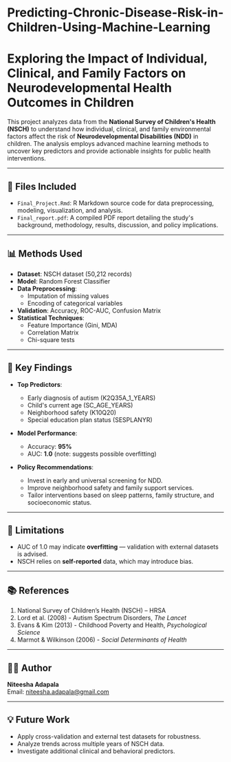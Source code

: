 # Predicting-Chronic-Disease-Risk-in-Children-Using-Machine-Learning
# Exploring the Impact of Individual, Clinical, and Family Factors on Neurodevelopmental Health Outcomes in Children

This project analyzes data from the **National Survey of Children's Health (NSCH)** to understand how individual, clinical, and family environmental factors affect the risk of **Neurodevelopmental Disabilities (NDD)** in children. The analysis employs advanced machine learning methods to uncover key predictors and provide actionable insights for public health interventions.

---

## 📁 Files Included

- `Final_Project.Rmd`: R Markdown source code for data preprocessing, modeling, visualization, and analysis.
- `Final_report.pdf`: A compiled PDF report detailing the study's background, methodology, results, discussion, and policy implications.

---

## 📊 Methods Used

- **Dataset**: NSCH dataset (50,212 records)
- **Model**: Random Forest Classifier
- **Data Preprocessing**:
  - Imputation of missing values
  - Encoding of categorical variables
- **Validation**: Accuracy, ROC-AUC, Confusion Matrix
- **Statistical Techniques**:
  - Feature Importance (Gini, MDA)
  - Correlation Matrix
  - Chi-square tests

---

## 🌟 Key Findings

- **Top Predictors**:
  - Early diagnosis of autism (K2Q35A_1_YEARS)
  - Child's current age (SC_AGE_YEARS)
  - Neighborhood safety (K10Q20)
  - Special education plan status (SESPLANYR)

- **Model Performance**:
  - Accuracy: **95%**
  - AUC: **1.0** (note: suggests possible overfitting)

- **Policy Recommendations**:
  - Invest in early and universal screening for NDD.
  - Improve neighborhood safety and family support services.
  - Tailor interventions based on sleep patterns, family structure, and socioeconomic status.

---

## 📌 Limitations

- AUC of 1.0 may indicate **overfitting** — validation with external datasets is advised.
- NSCH relies on **self-reported** data, which may introduce bias.

---

## 📚 References

1. National Survey of Children’s Health (NSCH) – HRSA
2. Lord et al. (2008) - Autism Spectrum Disorders, *The Lancet*
3. Evans & Kim (2013) - Childhood Poverty and Health, *Psychological Science*
4. Marmot & Wilkinson (2006) - *Social Determinants of Health*

---

## 👨‍💻 Author

**Niteesha Adapala**  
Email: niteesha.adapala@gmail.com

---

## 💡 Future Work

- Apply cross-validation and external test datasets for robustness.
- Analyze trends across multiple years of NSCH data.
- Investigate additional clinical and behavioral predictors.
